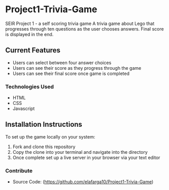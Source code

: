 # Project1-Trivia-Game
SEIR Project 1 - a self scoring trivia game
A trivia game about Lego that progresses through ten questions as the user chooses answers. Final score is displayed in the end.

## Current Features
- Users can select between four answer choices
- Users can see their score as they progress through the game
- Users can see their final score once game is completed

### Technologies Used
- HTML
- CSS
- Javascript 

## Installation Instructions
To set up the game locally on your system: 

1. Fork and clone this repository
2. Copy the clone into your terminal and navigate into the directory
3. Once complete set up a live server in your browser via your text editor

### Contribute
- Source Code: (https://github.com/elafarga10/Project1-Trivia-Game)
